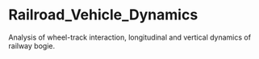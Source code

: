 # Railroad_Vehicle_Dynamics
Analysis of wheel-track interaction, longitudinal and vertical dynamics of railway bogie.
